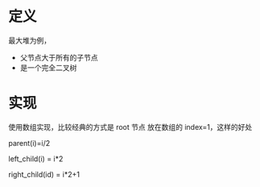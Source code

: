 # 定义
最大堆为例，
- 父节点大于所有的子节点
- 是一个完全二叉树

# 实现
使用数组实现，比较经典的方式是 root 节点 放在数组的 index=1，这样的好处

parent(i)=i/2

left_child(i) = i*2

right_child(id) = i*2+1